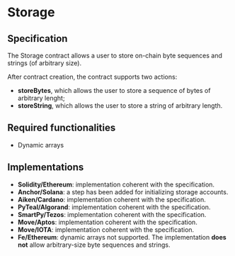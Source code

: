 # Storage

## Specification

The Storage contract allows a user to store on-chain byte sequences and strings (of arbitrary size).  

After contract creation, the contract supports two actions:
- **storeBytes**, which allows the user to store a sequence of bytes of arbitrary lenght;
- **storeString**, which allows the user to store a string of arbitrary length.

## Required functionalities

- Dynamic arrays

## Implementations

- **Solidity/Ethereum**: implementation coherent with the specification.
- **Anchor/Solana**: a step has been added for initializing storage accounts.
- **Aiken/Cardano**: implementation coherent with the specification.
- **PyTeal/Algorand**: implementation coherent with the specification.
- **SmartPy/Tezos**: implementation coherent with the specification.
- **Move/Aptos**: implementation coherent with the specification.
- **Move/IOTA**: implementation coherent with the specification.
- **Fe/Ethereum**: dynamic arrays not supported. The implementation **does not** allow arbitrary-size byte sequences and strings.
